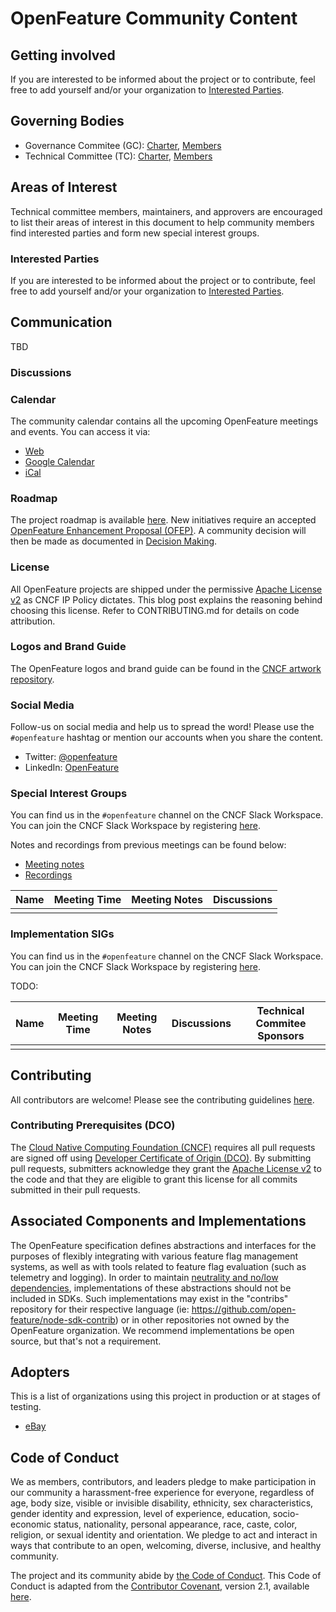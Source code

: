 # OpenFeature Community Content

## Getting involved

If you are interested to be informed about the project or to contribute, feel free to add yourself and/or your organization to [Interested Parties](./interested-parties.md). 


## Governing Bodies

* Governance Commitee (GC): [Charter](./governance-charter.md), [Members](./community-members.md#governance-board)
* Technical Committee (TC): [Charter](./tech-committee-charter.md), [Members](./community-members.md#technical-committee)

## Areas of Interest

Technical committee members, maintainers, and approvers are encouraged to list their areas of interest in this document to help community members find interested parties and form new special interest groups.

### Interested Parties

If you are interested to be informed about the project or to contribute, feel free to add yourself and/or your organization to [Interested Parties](./interested-parties.md).

## Communication

TBD

### Discussions


### Calendar

The community calendar contains all the upcoming OpenFeature meetings and events. You can access it via:

- [Web](https://calendar.google.com/calendar/embed?src=0ua7i1hiv5dh18b27toah63644%40group.calendar.google.com)
- [Google
  Calendar](https://calendar.google.com/calendar/u/0?cid=MHVhN2kxaGl2NWRoMThiMjd0b2FoNjM2NDRAZ3JvdXAuY2FsZW5kYXIuZ29vZ2xlLmNvbQ)
- [iCal](https://calendar.google.com/calendar/ical/0ua7i1hiv5dh18b27toah63644%40group.calendar.google.com/public/basic.ics)


### Roadmap

The project roadmap is available [here](https://github.com/orgs/open-feature/projects/1).
New initiatives require an accepted [OpenFeature Enhancement Proposal (OFEP)](https://github.com/open-feature/ofep). A community decision will then be made as documented in [Decision Making](./governance-charter.md#decision-making).

### License

All OpenFeature projects are shipped under the permissive [Apache License v2](./LICENSE) as CNCF IP Policy dictates. This blog post explains the reasoning behind choosing this license. Refer to CONTRIBUTING.md for details on code attribution.

### Logos and Brand Guide

The OpenFeature logos and brand guide can be found in the [CNCF artwork repository](https://github.com/cncf/artwork/tree/master/projects/openfeature). 

### Social Media 

Follow-us on social media and help us to spread the word!
Please use the `#openfeature` hashtag or mention our accounts when you share the content.

- Twitter: [@openfeature](https://twitter.com/openfeature)
- LinkedIn: [OpenFeature](https://www.linkedin.com/company/openfeature/)


### Special Interest Groups

You can find us in the `#openfeature` channel on the CNCF Slack Workspace. You can join the CNCF Slack Workspace by registering [here](https://slack.cncf.io).

Notes and recordings from previous meetings can be found below:

- [Meeting notes](https://docs.google.com/document/d/1pp6t2giTcdEdVAri_2B1Z6Mv8mHhvtZT1AmkPV9K7xQ/edit?usp=sharing)
- [Recordings](https://www.youtube.com/channel/UCXSFt-dT2HORGXz1-ksxtxw)

| Name | Meeting Time | Meeting Notes | Discussions |
| ---- | ------------ | ------------- | ----------- |
|      |              |               |             |    

### Implementation SIGs

You can find us in the `#openfeature` channel on the CNCF Slack Workspace. You can join the CNCF Slack Workspace by registering [here](https://slack.cncf.io).

TODO:


| Name | Meeting Time | Meeting Notes | Discussions | Technical Commitee Sponsors |
| ---- | ------------ | ------------- | ----------- | --------------------------- |
|      |              |               |             |                             |

## Contributing

All contributors are welcome!
Please see the contributing guidelines
[here](https://github.com/open-feature/.github/blob/main/CONTRIBUTING.md).

### Contributing Prerequisites (DCO)

The [Cloud Native Computing Foundation (CNCF)](https://www.cncf.io/) requires all pull requests are signed off using [Developer Certificate of Origin (DCO)](https://wiki.linuxfoundation.org/dco).
By submitting pull requests, submitters acknowledge they grant the [Apache License v2](./LICENSE) to the code and that they are eligible to grant this license for all commits submitted in their pull requests.

## Associated Components and Implementations

The OpenFeature specification defines abstractions and interfaces for the purposes of flexibly integrating with various feature flag management systems, as well as with tools related to feature flag evaluation (such as telemetry and logging). In order to maintain [neutrality and no/low dependencies](https://github.com/open-feature/spec#design-principles), implementations of these abstractions should not be included in SDKs. Such implementations may exist in the "contribs" repository for their respective language (ie: https://github.com/open-feature/node-sdk-contrib) or in other repositories not owned by the OpenFeature organization. We recommend implementations be open source, but that's not a requirement.

## Adopters
This is a list of organizations using this project in production or at stages of testing.

- [eBay](https://ebayinc.com/tech/)


## Code of Conduct

We as members, contributors, and leaders pledge to make participation in our community a harassment-free experience for everyone, regardless of age, body size, visible or invisible disability, ethnicity, sex characteristics, gender identity and expression, level of experience, education, socio-economic status, nationality, personal appearance, race, caste, color, religion, or sexual identity and orientation. We pledge to act and interact in ways that contribute to an open, welcoming, diverse, inclusive, and healthy community.

The project and its community abide by [the Code of Conduct](https://github.com/open-feature/.github/blob/main/CODE_OF_CONDUCT.md).
This Code of Conduct is adapted from the [Contributor Covenant](https://www.contributor-covenant.org),
version 2.1, available
[here](https://www.contributor-covenant.org/version/2/1/code_of_conduct.html).


